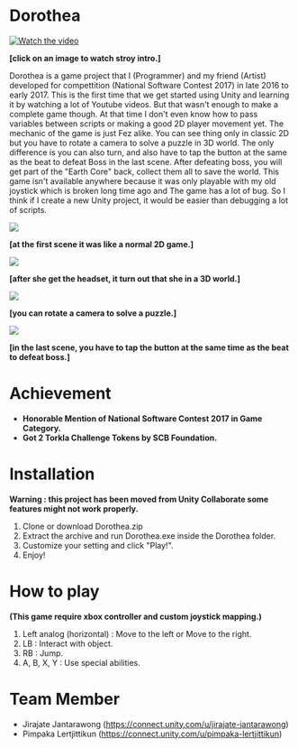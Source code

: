 # Dorothea

[![Watch the video](https://i.imgur.com/qmk7ML8.png)](https://vimeo.com/262011561)

**[click on an image to watch stroy intro.]**

Dorothea is a game project that I (Programmer) and my friend (Artist) developed for compettition (National Software Contest 2017) in late 2016 to early 2017. This is the first time that we get started using Unity and learning it by watching a lot of Youtube videos. But that wasn't enough to make a complete game though. At that time I don't even know how to pass variables between scripts or making a good 2D player movement yet. The mechanic of the game is just Fez alike. You can see thing only in classic 2D but you have to rotate a camera to solve a puzzle in 3D world. The only difference is you can also turn, and also have to tap the button at the same as the beat to defeat Boss in the last scene. After defeating boss, you will get part of the "Earth Core" back, collect them all to save the world. This game isn't available anywhere because it was only playable with my old joystick which is broken long time ago and The game has a lot of bug. So I think if I create a new Unity project, it would be easier than debugging a lot of scripts.

![](https://media.giphy.com/media/ckBcXaxTG34trJ44h0/giphy.gif)

**[at the first scene it was like a normal 2D game.]**

![](https://media.giphy.com/media/kdER4QoSsFvUFnQIa9/giphy.gif)

**[after she get the headset, it turn out that she in a 3D world.]**

![](https://media.giphy.com/media/cJTUI3fSzRCEwH0rvk/giphy.gif)

**[you can rotate a camera to solve a puzzle.]**

![](https://media.giphy.com/media/LRfLbCIXOrVfau7P5F/giphy.gif)

**[in the last scene, you have to tap the button at the same time as the beat to defeat boss.]**

# Achievement
* **Honorable Mention of National Software Contest 2017 in Game Category.**
* **Got 2 Torkla Challenge Tokens by SCB Foundation.**

# Installation 
**Warning : this project has been moved from Unity Collaborate some features might not work properly.**
1. Clone or download Dorothea.zip
1. Extract the archive and run Dorothea.exe inside the Dorothea folder.
1. Customize your setting and click "Play!".
1. Enjoy!

# How to play
**(This game require xbox controller and custom joystick mapping.)**
1. Left analog (horizontal) : Move to the left or Move to the right.
1. LB : Interact with object.
1. RB : Jump.
1. A, B, X, Y : Use special abilities.

# Team Member
* Jirajate Jantarawong (https://connect.unity.com/u/jirajate-jantarawong)
* Pimpaka Lertjittikun (https://connect.unity.com/u/pimpaka-lertjittikun)

